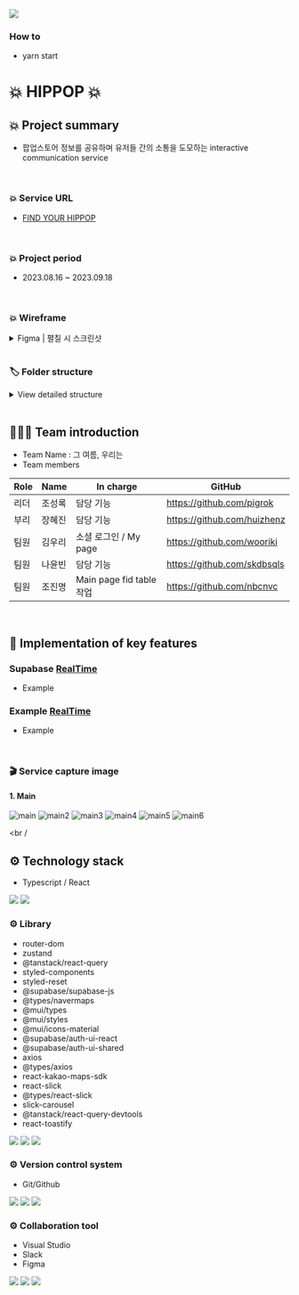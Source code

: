 <img src="https://capsule-render.vercel.app/api?type=wave&color=auto&height=300&section=header&text=💥HIPPOP💥&fontSize=60" />

### How to
- yarn start

# 💥 HIPPOP 💥

## 💥 Project summary

- 팝업스토어 정보를 공유하며 유저들 간의 소통을 도모하는 interactive communication service

<br />

### 💥 Service URL

- <a href="https://www.hippop.kr/">FIND YOUR HIPPOP</a>

<br />

### 💥 Project period

- 2023.08.16 ~ 2023.09.18

<br />

### 💥 Wireframe

<details>
<summary>Figma | 펼칠 시 스크린샷</summary>
<br />
	
![1](https://github.com/nbcnvc/hippop/assets/109304556/ad7a25ac-f430-45b2-91fa-a59660b61ad9)
![2](https://github.com/nbcnvc/hippop/assets/109304556/cfc9eeb4-dedb-4c8c-82ba-2ef5cd6a3839)
![3](https://github.com/nbcnvc/hippop/assets/109304556/47cf0c5a-8df4-4b9c-a573-7d29cbd01a27)
![4](https://github.com/nbcnvc/hippop/assets/109304556/0193fff7-9e04-4111-a924-0beeb9a1fde3)
![5](https://github.com/nbcnvc/hippop/assets/109304556/049e97a4-c801-494b-bab0-2c9840dd64c0)

<br />

</details>

<br />

### 🏷 Folder structure

<details>
<summary>View detailed structure</summary>
  
```
 ┣ 📂api
 ┃ ┣ 📜alarm 2.ts
 ┃ ┣ 📜alarm.ts
 ┃ ┣ 📜bookmark.ts
 ┃ ┣ 📜comment.ts
 ┃ ┣ 📜message.ts
 ┃ ┣ 📜post 2.ts
 ┃ ┣ 📜post.ts
 ┃ ┣ 📜store.ts
 ┃ ┣ 📜subscribe.ts
 ┃ ┣ 📜supabase.ts
 ┃ ┗ 📜user.ts
 ┣ 📂components
 ┃ ┣ 📂about
 ┃ ┃ ┣ 📜AboutBannser.tsx
 ┃ ┃ ┗ 📜AboutInfo.tsx
 ┃ ┣ 📂auth
 ┃ ┃ ┣ 📂style
 ┃ ┃ ┃ ┗ 📜St.Login.tsx
 ┃ ┃ ┗ 📜Login.tsx
 ┃ ┣ 📂common
 ┃ ┃ ┣ 📂style
 ┃ ┃ ┃ ┣ 📜St.AlarmBox.tsx
 ┃ ┃ ┃ ┣ 📜St.Footer.tsx
 ┃ ┃ ┃ ┣ 📜St.Header.tsx
 ┃ ┃ ┃ ┣ 📜St.NotFound.tsx
 ┃ ┃ ┃ ┗ 📜St.TopButton.tsx
 ┃ ┃ ┣ 📜Alarm.tsx
 ┃ ┃ ┣ 📜AlarmBox.tsx
 ┃ ┃ ┣ 📜Footer.tsx
 ┃ ┃ ┣ 📜Header.tsx
 ┃ ┃ ┣ 📜NotFound.tsx
 ┃ ┃ ┗ 📜TopButton.tsx
 ┃ ┣ 📂community
 ┃ ┃ ┣ 📂detail
 ┃ ┃ ┃ ┣ 📂style
 ┃ ┃ ┃ ┃ ┣ 📜St.Comments.tsx
 ┃ ┃ ┃ ┃ ┣ 📜St.Subscribe.tsx
 ┃ ┃ ┃ ┃ ┗ 📜St.Writer.tsx
 ┃ ┃ ┃ ┣ 📜Comments.tsx
 ┃ ┃ ┃ ┣ 📜Subscribe.tsx
 ┃ ┃ ┃ ┗ 📜Writer.tsx
 ┃ ┃ ┣ 📂main
 ┃ ┃ ┃ ┣ 📂mate
 ┃ ┃ ┃ ┃ ┣ 📂style
 ┃ ┃ ┃ ┃ ┃ ┗ 📜St.MPosts.tsx
 ┃ ┃ ┃ ┃ ┣ 📜MNewPosts.tsx
 ┃ ┃ ┃ ┃ ┣ 📜MPosts.tsx
 ┃ ┃ ┃ ┃ ┗ 📜MStorePosts.tsx
 ┃ ┃ ┃ ┗ 📂review
 ┃ ┃ ┃ ┃ ┣ 📂style
 ┃ ┃ ┃ ┃ ┃ ┗ 📜St.RPosts.tsx
 ┃ ┃ ┃ ┃ ┣ 📜CommentCount.tsx
 ┃ ┃ ┃ ┃ ┣ 📜RNewPosts.tsx
 ┃ ┃ ┃ ┃ ┣ 📜RPopularPosts.tsx
 ┃ ┃ ┃ ┃ ┣ 📜RPosts.tsx
 ┃ ┃ ┃ ┃ ┗ 📜RStorePosts.tsx
 ┃ ┃ ┗ 📂write
 ┃ ┃ ┃ ┣ 📂style
 ┃ ┃ ┃ ┃ ┣ 📜St.Edit.tsx
 ┃ ┃ ┃ ┃ ┣ 📜St.SearchDefault.tsx
 ┃ ┃ ┃ ┃ ┣ 📜St.SearchModal.tsx
 ┃ ┃ ┃ ┃ ┗ 📜St.Write.tsx
 ┃ ┃ ┃ ┣ 📜Edit.tsx
 ┃ ┃ ┃ ┣ 📜Editor.tsx
 ┃ ┃ ┃ ┣ 📜SearchDefault.tsx
 ┃ ┃ ┃ ┣ 📜SearchModal.tsx
 ┃ ┃ ┃ ┗ 📜Write.tsx
 ┃ ┣ 📂detail
 ┃ ┃ ┣ 📂style
 ┃ ┃ ┃ ┣ 📜St.BookMark.tsx
 ┃ ┃ ┃ ┣ 📜St.Calendar.tsx
 ┃ ┃ ┃ ┣ 📜St.HotPlace.tsx
 ┃ ┃ ┃ ┣ 📜St.NearbyStore.tsx
 ┃ ┃ ┃ ┣ 📜St.Share.tsx
 ┃ ┃ ┃ ┣ 📜St.StoreDetail.tsx
 ┃ ┃ ┃ ┗ 📜St.StoreMap.tsx
 ┃ ┃ ┣ 📜BookMark.tsx
 ┃ ┃ ┣ 📜Calendar.tsx
 ┃ ┃ ┣ 📜HotPlace.tsx
 ┃ ┃ ┣ 📜NearbyStore.tsx
 ┃ ┃ ┣ 📜Share.tsx
 ┃ ┃ ┣ 📜StoreDetail.tsx
 ┃ ┃ ┗ 📜StoreMap.tsx
 ┃ ┣ 📂main
 ┃ ┃ ┣ 📂style
 ┃ ┃ ┃ ┗ 📜St.Card.tsx
 ┃ ┃ ┗ 📜Card.tsx
 ┃ ┣ 📂message
 ┃ ┃ ┣ 📂style
 ┃ ┃ ┃ ┣ 📜St.Message.tsx
 ┃ ┃ ┃ ┣ 📜St.MessageDetail.tsx
 ┃ ┃ ┃ ┣ 📜St.MessageReply.tsx
 ┃ ┃ ┃ ┣ 📜St.ReceiveBox.tsx
 ┃ ┃ ┃ ┗ 📜St.SendBox.tsx
 ┃ ┃ ┣ 📜Message.tsx
 ┃ ┃ ┣ 📜MessageDetail.tsx
 ┃ ┃ ┣ 📜MessageReply.tsx
 ┃ ┃ ┣ 📜ReceiveBox.tsx
 ┃ ┃ ┗ 📜SendBox.tsx
 ┃ ┣ 📂mypage
 ┃ ┃ ┣ 📜MyBookmark.tsx
 ┃ ┃ ┣ 📜MyReview.tsx
 ┃ ┃ ┣ 📜MySubModal.tsx
 ┃ ┃ ┗ 📜UserInfo.tsx
 ┃ ┗ 📂search
 ┃ ┃ ┣ 📂style
 ┃ ┃ ┃ ┣ 📜St.SearchCalender.tsx
 ┃ ┃ ┃ ┗ 📜St.SearchList.tsx
 ┃ ┃ ┣ 📜SearchCalendar.tsx
 ┃ ┃ ┗ 📜SearchList.tsx
 ┣ 📂hooks
 ┃ ┣ 📜useHandleImageName.ts
 ┃ ┗ 📜useRealTimeData.ts
 ┣ 📂pages
 ┃ ┣ 📂style
 ┃ ┃ ┣ 📜St.About.tsx
 ┃ ┃ ┣ 📜St.Main.tsx
 ┃ ┃ ┣ 📜St.Mate.tsx
 ┃ ┃ ┣ 📜St.MDetail.tsx
 ┃ ┃ ┣ 📜St.MyPage.tsx
 ┃ ┃ ┣ 📜St.RDetail.tsx
 ┃ ┃ ┣ 📜St.Review.tsx
 ┃ ┃ ┗ 📜St.YourPage.tsx
 ┃ ┣ 📜About.tsx
 ┃ ┣ 📜Detail.tsx
 ┃ ┣ 📜Main.tsx
 ┃ ┣ 📜Mate.tsx
 ┃ ┣ 📜MDetail.tsx
 ┃ ┣ 📜MyPage.tsx
 ┃ ┣ 📜RDetail.tsx
 ┃ ┣ 📜Review.tsx
 ┃ ┣ 📜Search.tsx
 ┃ ┗ 📜YourPage.tsx
 ┣ 📂shared
 ┃ ┣ 📜Layout.tsx
 ┃ ┗ 📜Router.tsx
 ┣ 📂store
 ┃ ┣ 📜index.ts
 ┃ ┗ 📜userStore.ts
 ┣ 📂types
 ┃ ┣ 📜props.ts
 ┃ ┗ 📜types.ts
 ┣ 📜App.css
 ┣ 📜App.test.tsx
 ┣ 📜App.tsx
 ┣ 📜GlobalStyle.tsx
 ┣ 📜index.css
 ┣ 📜index.tsx
 ┣ 📜react-app-env.d.ts
 ┣ 📜reportWebVitals.ts
 ┣ 📜setupTests.ts
 ┗ 📜supabase.d.ts
```
</details>

<br />

## 🧑‍🤝‍🧑 Team introduction

- Team Name : 그 여름, 우리는
- Team members

| Role | Name   | In charge                                 | GitHub                                                                      |
| ---- | ------ | ---------------------------------------------- | --------------------------------------------------------------------------- |
| 리더 | 조성록 | 담당 기능 | <a href="https://github.com/pigrok">https://github.com/pigrok</a>  |
| 부리 | 장혜진 | 담당 기능                    | <a href="https://github.com/huizhenz">https://github.com/huizhenz</a>         |
| 팀원 | 김우리 | 소셜 로그인 / My page                 | <a href="https://github.com/wooriki">https://github.com/wooriki</a>           |
| 팀원 | 나윤빈 | 담당 기능     | <a href="https://github.com/skdbsqls">https://github.com/skdbsqls</a>           |
| 팀원 | 조진명 | Main page fid table 작업               | <a href="https://github.com/nbcnvc">https://github.com/nbcnvc</a>     |

<br />

## 📌 Implementation of key features

### Supabase <a href="/">RealTime</a>

- Example

### Example <a href="/">RealTime</a>

- Example

  
<br />

### 🎬 Service capture image

#### 1. Main

![main](https://github.com/nbcnvc/hippop/assets/109304556/47702ab0-8e95-496c-ba9c-c558ca0f8822)
![main2](https://github.com/nbcnvc/hippop/assets/109304556/58cd61f4-99fb-400d-a730-ba442a3008a3)
![main3](https://github.com/nbcnvc/hippop/assets/109304556/ddd0d51e-5ed1-4b16-9fea-f4fa3f32fcf4)
![main4](https://github.com/nbcnvc/hippop/assets/109304556/8fdd7544-36cc-4a1d-ac29-c3c4c3181f42)
![main5](https://github.com/nbcnvc/hippop/assets/109304556/80f331a3-3117-486b-ae0a-4e89c5b22929)
![main6](https://github.com/nbcnvc/hippop/assets/109304556/108b0f92-cebe-4444-ad63-70e8bac9feb4)


<br /
>

## ⚙️ Technology stack

- Typescript / React
<div align=“center”>
<img src="https://img.shields.io/badge/Typescript-DF2CE8?style=for-the-badge&logo=Typescript&logoColor=black">
<img src="https://img.shields.io/badge/React-61DAFB?style=for-the-badge&logo=React&logoColor=black">

</div>

### ⚙️ Library

- router-dom
- zustand
- @tanstack/react-query
- styled-components
- styled-reset
- @supabase/supabase-js
- @types/navermaps
- @mui/types
- @mui/styles
- @mui/icons-material
- @supabase/auth-ui-react
- @supabase/auth-ui-shared
- axios
- @types/axios
- react-kakao-maps-sdk
- react-slick
- @types/react-slick
- slick-carousel
- @tanstack/react-query-devtools
- react-toastify


<div align=“center”>
<img src="https://img.shields.io/badge/styled components-e62744?style=for-the-badge&logo=styledcomponents&logoColor=white"> <img src="https://img.shields.io/badge/React Router DOM-ed7a40?style=for-the-badge&logo=reactrouter&logoColor=white">
<img src="https://img.shields.io/badge/React Query-32b3bf?style=for-the-badge&logo=reactquery&logoColor=white">
</div>

### ⚙️ Version control system

- Git/Github
<div align=“center”>
 <img src="https://img.shields.io/badge/git-7f8c8f?style=for-the-badge&logo=git&logoColor=white">
 <img src="https://img.shields.io/badge/github-595f61?style=for-the-badge&logo=github&logoColor=white">
 <img src="https://img.shields.io/badge/sourcetree-373c3d?style=for-the-badge&logo=sourcetree&logoColor=white">
</div>

### ⚙️ Collaboration tool

- Visual Studio
- Slack
- Figma
<div align=“center”>
 <img src="https://img.shields.io/badge/visual studio code-cf72ae?style=for-the-badge&logo=visualstudiocode&logoColor=white">
 <img src="https://img.shields.io/badge/slack-ad498a?style=for-the-badge&logo=slack&logoColor=white">
 <img src="https://img.shields.io/badge/figma-822f65?style=for-the-badge&logo=slack&logoColor=white">
</div>
